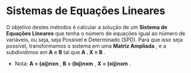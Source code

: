 # Sistemas de Equações Lineares

O objetivo destes métodos é calcular a solução de um **Sistema de Equações Lineares** que tenha o número de equações igual ao número de variáveis, ou seja, seja Possível e Determinado (SPD). Para que isso seja possível, transformamos o sistema em uma **Matriz Ampliada** , e a subdividimos em **A** e **B** tal que **A . X = B** .

* Nota: **A = (aij)nxn** , **B = (bij)nxm** , **X = (xij)nxm** .